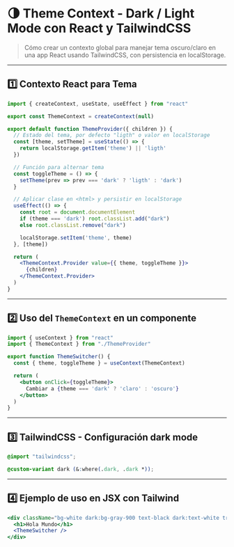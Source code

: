 # 🌗 Theme Context - Dark / Light Mode con React y TailwindCSS

> Cómo crear un contexto global para manejar tema oscuro/claro en una app React usando TailwindCSS, con persistencia en localStorage.

---

## 1️⃣ Contexto React para Tema

```jsx
import { createContext, useState, useEffect } from "react"

export const ThemeContext = createContext(null)

export default function ThemeProvider({ children }) {
  // Estado del tema, por defecto "ligth" o valor en localStorage
  const [theme, setTheme] = useState(() => {
    return localStorage.getItem('theme') || 'ligth'
  })

  // Función para alternar tema
  const toggleTheme = () => {
    setTheme(prev => prev === 'dark' ? 'ligth' : 'dark')
  }

  // Aplicar clase en <html> y persistir en localStorage
  useEffect(() => {
    const root = document.documentElement
    if (theme === 'dark') root.classList.add("dark")
    else root.classList.remove("dark")

    localStorage.setItem('theme', theme)
  }, [theme])

  return (
    <ThemeContext.Provider value={{ theme, toggleTheme }}>
      {children}
    </ThemeContext.Provider>
  )
}
```

---

## 2️⃣ Uso del `ThemeContext` en un componente

```jsx
import { useContext } from "react"
import { ThemeContext } from "./ThemeProvider"

export function ThemeSwitcher() {
  const { theme, toggleTheme } = useContext(ThemeContext)

  return (
    <button onClick={toggleTheme}>
      Cambiar a {theme === 'dark' ? 'claro' : 'oscuro'}
    </button>
  )
}
```

---

## 3️⃣ TailwindCSS - Configuración dark mode

```css
@import "tailwindcss";

@custom-variant dark (&:where(.dark, .dark *));
```

---

## 4️⃣ Ejemplo de uso en JSX con Tailwind

```jsx
<div className="bg-white dark:bg-gray-900 text-black dark:text-white transition-colors duration-300 p-4">
  <h1>Hola Mundo</h1>
  <ThemeSwitcher />
</div>
```
